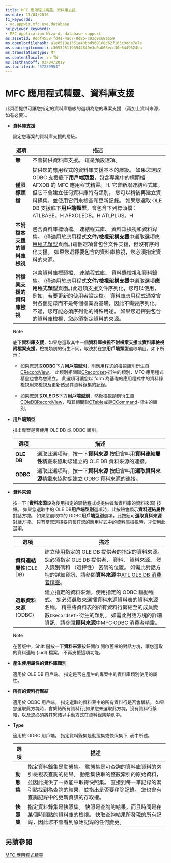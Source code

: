 ```yaml
---
title: MFC 應用程式精靈、資料庫支援
ms.date: 11/04/2016
f1_keywords:
- vc.appwiz.mfc.exe.database
helpviewer_keywords:
- MFC Application Wizard, database support
ms.assetid: 9ddf4558-fd41-4ac7-8d9b-c93d9c68ab59
ms.openlocfilehash: a1e0519e1351a48bbd969168d62f163c9dde7e7e
ms.sourcegitcommit: c3093251193944840e3d0a068ecc30e6449624ba
ms.translationtype: MT
ms.contentlocale: zh-TW
ms.lasthandoff: 03/04/2019
ms.locfileid: "57259954"
---
```

# <a name="database-support-mfc-application-wizard"></a>MFC 應用程式精靈、資料庫支援

此頁面提供可讓您指定的資料庫層級的選項為您的專案支援 （再加上資料來源，如有必要）。

- **資料庫支援**

   設定您專案的資料庫支援的層級。

   |選項|描述|
   |------------|-----------------|
   |**無**|不會提供資料庫支援。 這是預設選項。|
   |**僅限標頭檔**|提供您的應用程式的資料庫支援基本的層級。 如果您選取 ODBC 支援底下**用戶端類型**，包含專案中的標頭檔 AFXDB 的 MFC 應用程式精靈。H. 它會新增連結程式庫，但它不會建立任何資料庫特有類別。 您可以稍後再建立資料錄集，並使用它們來檢查和更新記錄。 如果您選取 OLE DB 支援底下**用戶端類型**，會包含下列標頭檔：ATLBASE。H AFXOLEDB。H ATLPLUS。H|
   |**不附檔案支援的資料庫檢視**|包含資料庫標頭檔、 連結程式庫、 資料錄檢視和資料錄集。 (僅適用於應用程式**文件/檢視架構支援**中選取選項[應用程式類型](../../mfc/reference/application-type-mfc-application-wizard.md)頁面。)這個選項會包含文件支援，但沒有序列化支援。 如果您選擇要包含的資料庫檢視，您必須指定資料的來源。|
   |**附檔案支援的資料庫檢視**|包含資料庫標頭檔、 連結程式庫、 資料錄檢視和資料錄集。 (僅適用於應用程式**文件/檢視架構支援**中選取選項**應用程式類型**頁面。)此選項支援文件序列化，您可以使用，例如，若要更新的使用者設定檔。 資料庫應用程式通常會對各個記錄而不是每個檔案為基礎，因此不需要序列化。 不過，您可能必須序列化的特殊用途。 如果您選擇要包含的資料庫檢視，您必須指定資料的來源。|

   > [!NOTE]
   > 底下**資料庫支援**，如果您選取其中一個**資料庫檢視不附檔案支援**或**資料庫檢視附檔案支援**，檢視類別的衍生不同，取決於在您**用戶端類型**選取項目，如下所示：

   - 如果您選取**ODBC**下方**用戶端型別**，則應用程式的檢視類別衍生自[CRecordView](../../mfc/reference/crecordview-class.md)。 此類別相關聯[CRecordset](../../mfc/reference/crecordset-class.md)-衍生的類別，MFC 應用程式精靈也會為您建立。 此選項可讓您以 form 為基礎的應用程式中的資料錄檢視用來檢視及更新透過其資料錄集的記錄。

   - 如果您選取**OLE DB**下方**用戶端型別**，然後檢視類別衍生自[COleDBRecordView](../../mfc/reference/coledbrecordview-class.md)，和其相關聯[CTable](../../data/oledb/ctable-class.md)或是[CCommand](../../data/oledb/ccommand-class.md)-衍生的類別。

- **用戶端類型**

   指出專案是否使用 OLE DB 或 ODBC 類別。

   |選項|描述|
   |------------|-----------------|
   |**OLE DB**|選取此選項時，按一下**資料來源** 按鈕會叫用**資料連結屬性**精靈來協助您建立的 OLE DB 資料來源的連接。|
   |**ODBC**|選取此選項時，按一下**資料來源** 按鈕會叫用**選取資料來源**精靈來協助您建立 ODBC 資料來源的連接。|

- **資料來源**

   按一下 [**資料來源**設為使用指定的驅動程式或提供者和資料庫的資料來源] 按鈕。 如果您選取中的 OLE DB**用戶端型別**選項時，此按鈕會顯示**資料連結屬性** 對話方塊。 如果您選取中的 ODBC**用戶端型別**選項，此按鈕可**選取資料來源** 對話方塊。 只有當您選擇要包含在您的應用程式中的資料庫檢視時，才使用此選項。

   |選項|描述|
   |------------|-----------------|
   |**資料連結屬性**(OLE DB)|建立使用指定的 OLE DB 提供者的指定的資料來源。 您必須指定 OLE DB 提供者、 資料、 資料來源、 登入識別碼和 （選擇性） 密碼的位置。 如需此對話方塊的詳細資訊，請參閱**資料來源**中[ATL OLE DB 消費者精靈](../../atl/reference/atl-ole-db-consumer-wizard.md)。|
   |**選取資料來源**(ODBC)|建立指定的資料來源，使用指定的 ODBC 驅動程式。 您必須選取來選擇資料來源資料表的資料來源名稱。 精靈將資料表的所有資料行繫結至的成員變數`CRecordset`-衍生的類別。 如需此對話方塊的詳細資訊，請參閱**資料來源**中[MFC ODBC 消費者精靈](../../mfc/reference/mfc-odbc-consumer-wizard.md)。|

   > [!NOTE]
   > 在舊版中，Shift 鍵按一下**資料來源**按鈕開啟 開啟舊檔的對話方塊，讓您選取的資料連結 (.udl) 檔案。 不再支援這項功能。

- **產生使用屬性的資料庫類別**

   適用於 OLE DB 用戶端。 指定是否在產生的專案中的資料庫類別使用的屬性。

- **所有的資料行繫結**

   適用於 ODBC 用戶端。 指定選取的資料表中的所有資料行是否會繫結。 如果您選取此方塊時，會繫結所有資料行;如果您未選取此方塊，沒有資料行繫結，以及您必須將其繫結以手動方式在資料錄集類別中。

- **Type**

   適用於 ODBC 用戶端。 指定資料錄集是動態集或快照集下, 表中所述。

   |選項|描述|
   |------------|-----------------|
   |**動態集**|指定資料錄集是動態集。 動態集是可查詢的資料庫資料的索引檢視表查詢的結果。 動態集快取的整數索引的原始資料，並因此提供了一效能中取得快照集。 直接到每一筆記錄的索引點找到為查詢的結果，並指出是否要移除記錄。 您也會有查詢記錄中的更新資訊的存取權。|
   |**快照集**|指定資料錄集是快照集。 快照是查詢的結果，而且時間是在某個時間點的資料庫的檢視。 快取查詢結果所發現的所有記錄，因此您不會看到原始記錄的任何變更。|

## <a name="see-also"></a>另請參閱

[MFC 應用程式精靈](../../mfc/reference/mfc-application-wizard.md)
